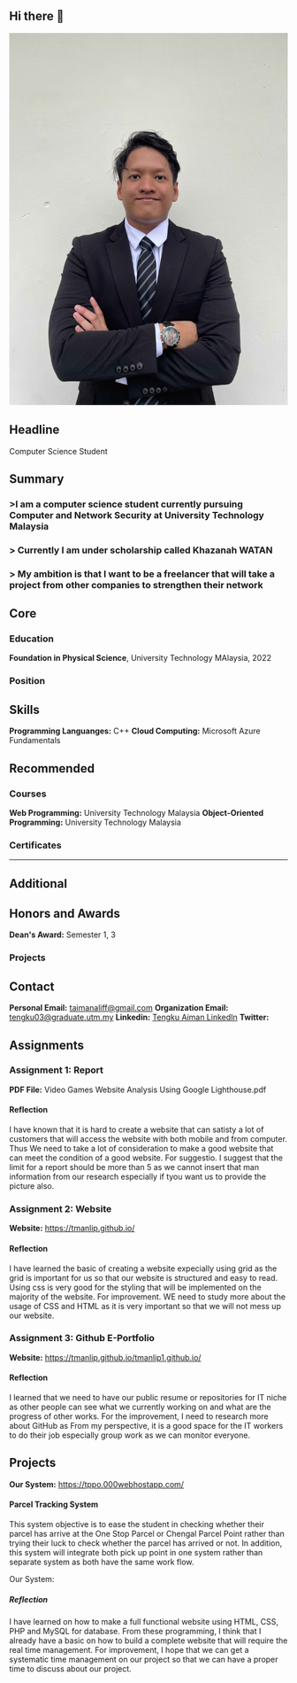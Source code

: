 ## Hi there 👋

![Profile Picture](TENGKU_2SECRH_11zon.jpg) <!-- Replace with your actual image link -->


## Headline
Computer Science Student

## Summary
### >I am a computer science student currently pursuing Computer and Network Security at University Technology Malaysia 
### > Currently I am under scholarship called Khazanah WATAN
### > My ambition is that I want to be a freelancer that will take a project from other companies to strengthen their network

## Core

### Education
**Foundation in Physical Science**, University Technology MAlaysia, 2022

### Position

## Skills
**Programming Languanges:** C++
**Cloud Computing:** Microsoft Azure Fundamentals

## Recommended

### Courses
**Web Programming:** University Technology Malaysia
**Object-Oriented Programming:** University Technology Malaysia

### Certificates

---

## Additional

## Honors and Awards
**Dean's Award:** Semester 1, 3

### Projects

## Contact
**Personal Email:** taimanaliff@gmail.com
**Organization Email:** tengku03@graduate.utm.my
**Linkedin:** [Tengku Aiman LinkedIn](www.linkedin.com/in/tengku-muhammad-aiman-aliff-257065254)
**Twitter:** 

## Assignments

### Assignment 1: Report

**PDF File:** Video Games Website Analysis Using Google Lighthouse.pdf

#### Reflection
I have known that it is hard to create a website that can satisty a lot of customers that will access the website with both mobile and from computer. Thus We need to take a lot of consideration to make a good website that can meet the condition of a good website. For suggestio. I suggest that the limit for a report should be more than 5 as we cannot insert that man information from our research especially if tyou want us to provide the picture also.


### Assignment 2: Website
**Website:** https://tmanlip.github.io/

#### Reflection
I have learned the basic of creating a website expecially using grid as the grid is important for us so that our website is structured and easy to read. Using css is very good for the styling that will be implemented on the majority of the website. For improvement. WE need to study more about the usage of CSS and HTML as it is very important so that we will not mess up our website.

### Assignment 3: Github E-Portfolio

**Website:** https://tmanlip.github.io/tmanlip1.github.io/
#### Reflection
I learned that we need to have our public resume or repositories for IT niche as other people can see what we currently working on and what are the progress of other works. For the improvement, I need to research more about GitHub as From my perspective, it is a good space for the IT workers to do their job especially group work as we can monitor everyone.

## Projects

**Our System:** https://tppo.000webhostapp.com/

#### Parcel Tracking System
This system objective is to ease the student in checking whether their parcel has arrive at the One Stop Parcel or Chengal Parcel Point rather than trying their luck to check whether the parcel has arrived or not. In addition, this system will integrate both pick up point in one system rather than separate system as both have the same work flow. 

Our System:

##### Reflection
I have learned on how to make a full functional website using HTML, CSS, PHP and MySQL for database. From these programming, I think that I already have a basic on how to build a complete website that will require the real time management. For improvement, I hope that we can get a systematic time management on our project so that we can have a proper time to discuss about our project. 



<!--
**Tmanlip/Tmanlip** is a ✨ _special_ ✨ repository because its `README.md` (this file) appears on your GitHub profile.

Here are some ideas to get you started:

- 🔭 I’m currently working on ...
- 🌱 I’m currently learning ...
- 👯 I’m looking to collaborate on ...
- 🤔 I’m looking for help with ...
- 💬 Ask me about ...
- 📫 How to reach me: ...
- 😄 Pronouns: ...
- ⚡ Fun fact: ...
-->
